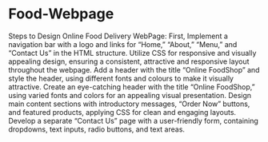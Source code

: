 # Food-Webpage
Steps to Design Online Food Delivery WebPage:
First, Implement a navigation bar with a logo and links for “Home,” “About,” “Menu,” and “Contact Us” in the HTML structure.
Utilize CSS for responsive and visually appealing design, ensuring a consistent, attractive and responsive layout throughout the webpage.
Add a header with the title “Online FoodShop” and style the header, using different fonts and colours to make it visually attractive.
Create an eye-catching header with the title “Online FoodShop,” using varied fonts and colors for an appealing visual presentation.
Design main content sections with introductory messages, “Order Now” buttons, and featured products, applying CSS for clean and engaging layouts.
Develop a separate “Contact Us” page with a user-friendly form, containing dropdowns, text inputs, radio buttons, and text areas.
